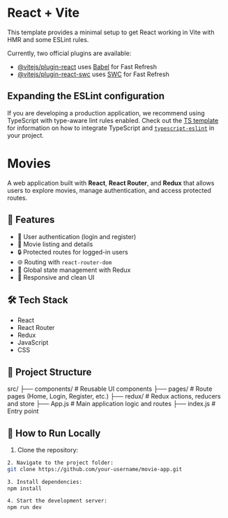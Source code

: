 # React + Vite

This template provides a minimal setup to get React working in Vite with HMR and some ESLint rules.

Currently, two official plugins are available:

- [@vitejs/plugin-react](https://github.com/vitejs/vite-plugin-react/blob/main/packages/plugin-react) uses [Babel](https://babeljs.io/) for Fast Refresh
- [@vitejs/plugin-react-swc](https://github.com/vitejs/vite-plugin-react/blob/main/packages/plugin-react-swc) uses [SWC](https://swc.rs/) for Fast Refresh

## Expanding the ESLint configuration

If you are developing a production application, we recommend using TypeScript with type-aware lint rules enabled. Check out the [TS template](https://github.com/vitejs/vite/tree/main/packages/create-vite/template-react-ts) for information on how to integrate TypeScript and [`typescript-eslint`](https://typescript-eslint.io) in your project.

# Movies
A web application built with **React**, **React Router**, and **Redux** that allows users to explore movies, manage authentication, and access protected routes.

## 🚀 Features
- 🔐 User authentication (login and register)
- 🎥 Movie listing and details
- 🔒 Protected routes for logged-in users
- 🌐 Routing with `react-router-dom`
- 🧠 Global state management with Redux
- 💅 Responsive and clean UI

## 🛠️ Tech Stack
- React
- React Router
- Redux
- JavaScript
- CSS

## 📂 Project Structure
src/
├── components/ # Reusable UI components
├── pages/ # Route pages (Home, Login, Register, etc.)
├── redux/ # Redux actions, reducers and store
├── App.js # Main application logic and routes
├── index.js # Entry point

## 🧪 How to Run Locally
1. Clone the repository:
```bash
2. Navigate to the project folder:
git clone https://github.com/your-username/movie-app.git

3. Install dependencies:
npm install

4. Start the development server:
npm run dev
